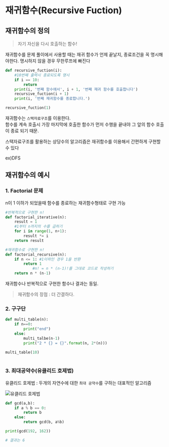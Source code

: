 # 재귀함수(Recursive Fuction)

## 재귀함수의 정의

> 자기 자신을 다시 호출하는 함수!

재귀함수를 문제 풀이에서 사용할 때는 재귀 함수가 언제 끝날지, 종료조건을 꼭 명시해야한다. 명시하지 않을 경우 무한루프에 빠진다

```python
def recursive_fuction(i):
	#10번째 출력시 종료되도록 명시
	if i == 10:
		return
	print(i, '번째 함수에서', i + 1, '번째 재귀 함수를 호출합니다')
	recursive_fuction(i + 1)
	print(i, '번째 재귀함수를 종료합니다.')

recursive_fuction(1)
```

재귀함수는 `스택자료구조`를 이용한다. <br>
함수를 계속 호출시 가장 마지막에 호출한 함수가 먼저 수행을 끝내야 그 앞의 함수 호출이 종료 되기 때문. 

스택자료구조를 활용하는 상당수의 알고리즘은 재귀함수를 이용해서 간편하게 구현할 수 있다 

ex)DFS

## 재귀함수의 예시

### 1. Factorial 문제

n이 1 이하가 되었을때 함수를 종료하는 재귀함수형태로 구현 가능

```python
#반복적으로 구현한 n!
def factorial_iterative(n):
	result = 1
	#1부터 n까지의 수를 곱하기
	for i in range(1, n+1):
		result *= i
	return result

#재귀함수로 구현한 n!
def factorial_recursive(n):
	if n <= 1: #1이하인 경우 1을 반환
		return 1	
			#n! = n * (n-1)!를 그대로 코드로 작성하기
	return n * (n-1)
```

재귀함수나 반복적으로 구현한 함수나 결과는 동일. 
> 재귀함수의 장점 : 더 간결하다.

### 2. 구구단
```python
def multi_table(n):
	if n==0:
		print("end")
	else:
		multi_talbe(n-1)
		print("2 * {} = {}".format(n, 2*(n)))

multi_table(10)
	
```

### 3. 최대공약수(유클리드 호제법)
유클리드 호제법 : 두개의 자연수에 대한 `최대 공약수`를 구하는 대표적인 알고리즘

![유클리드 호제법](https://velog.velcdn.com/images%2Fjewon119%2Fpost%2F2a8ba029-20b9-477e-993f-b80c8be732f1%2Fsdf.png)

```python
def gcd(a,b):
	if a % b == 0:
		return b
	else:
		return gcd(b, a%b)

print(gcd(192, 162))

# 결과는 6
```